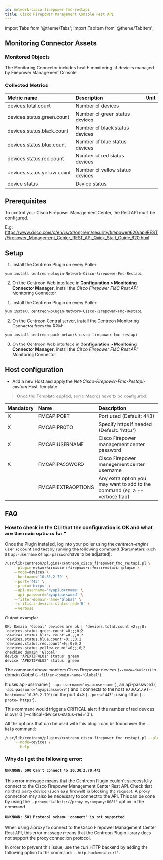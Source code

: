 ```yaml
---
id: network-cisco-firepower-fmc-restapi
title: Cisco Firepower Management Console Rest API
---
```

import Tabs from '@theme/Tabs';
import TabItem from '@theme/TabItem';


## Monitoring Connector Assets

### Monitored Objects

The Monitoring Connector includes health monitoring of devices managed by Firepower Management Console

### Collected Metrics

<Tabs groupId="sync">
<TabItem value="Devices" label="Devices">

| Metric name                  | Description                     | Unit |
| :----------------------------| :------------------------------ | :--- |
| devices.total.count          | Number of devices               |      |
| devices.status.green.count   | Number of green status devices  |      |
| devices.status.black.count   | Number of black status devices  |      |
| devices.status.blue.count    | Number of blue status devices   |      |
| devices.status.red.count     | Number of red status devices    |      |
| devices.status.yellow.count  | Number of yellow status devices |      |
| device status                | Device status                   |      |

</TabItem>
</Tabs>

## Prerequisites

To control your Cisco Firepower Management Center, the Rest API must be configured.

E.g: https://www.cisco.com/c/en/us/td/onprem/security/firepower/620/api/REST/Firepower_Management_Center_REST_API_Quick_Start_Guide_620.html

## Setup

<Tabs groupId="sync">
<TabItem value="Online License" label="Online License">

1. Install the Centreon Plugin on every Poller:

```bash
yum install centreon-plugin-Network-Cisco-Firepower-Fmc-Restapi
```

2. On the Centreon Web interface in **Configuration > Monitoring Connector Manager**, install the *Cisco Firepower FMC Rest API* Monitoring Connector

</TabItem>
<TabItem value="Offline License" label="Offline License">

1. Install the Centreon Plugin on every Poller:

```bash
yum install centreon-plugin-Network-Cisco-Firepower-Fmc-Restapi
```

2. On the Centreon Central server, install the Centreon Monitoring Connector from the RPM:

```bash
yum install centreon-pack-network-cisco-firepower-fmc-restapi
```

3. On the Centreon Web interface in **Configuration > Monitoring Connector Manager**, install the *Cisco Firepower FMC Rest API* Monitoring Connector

</TabItem>
</Tabs>

## Host configuration 

* Add a new Host and apply the *Net-Cisco-Firepower-Fmc-Restapi-custom* Host Template

> Once the Template applied, some Macros have to be configured:

| Mandatory | Name               | Description                                                                |
| :-------- | :----------------- | :------------------------------------------------------------------------- |
| X         | FMCAPIPORT         | Port used (Default: 443)                                                   |
| X         | FMCAPIPROTO        | Specify https if needed (Default: 'https')                                 |
| X         | FMCAPIUSERNAME     | Cisco Firepower management center password                                 |
| X         | FMCAPIPASSWORD     | Cisco Firepower management center username                                 |
|           | FMCAPIEXTRAOPTIONS | Any extra option you may want to add to the command (eg. a --verbose flag) |

## FAQ

### How to check in the CLI that the configuration is OK and what are the main options for ?

Once the Plugin installed, log into your poller using the *centreon-engine* user account and test by running the following command
(Parameters such as ```api-username``` or ```api-password```have to be adjusted):

```bash
/usr/lib/centreon/plugins/centreon_cisco_firepower_fmc_restapi.pl \
    --plugin=network::cisco::firepower::fmc::restapi::plugin \
    --mode=devices \
    --hostname='10.30.2.79' \
    --port='443' \
    --proto='https' \
    --api-username='myapiusername' \
    --api-password='myapipassword' \
    --filter-domain-name='Global' \
    --critical-devices-status-red='0' \
    --verbose
```

Output example:

```
OK: Domain 'Global' devices are ok | 'devices.total.count'=2;;;0; 'devices.status.green.count'=0;;;0;2 'devices.status.black.count'=0;;;0;2 'devices.status.blue.count'=0;;;0;2 'devices.status.red.count'=0;;0;0;2 'devices.status.yellow.count'=0;;;0;2
checking domain 'Global'
device 'APEXTIFWL01' status: green
device 'APEXTIFWL02' status: green
```

The command above monitors Cisco Firepower devices (```--mode=devices```) in domain *Global* (```--filter-domain-name='Global'```).

It uses api-username (```--api-username='myapiusername'```), an api-password (```--api-password='myapipassword'```)
and it connects to the host _10.30.2.79_ (```--hostname='10.30.2.79'```)
on the port 443 (```--port='443'```) using https (```--proto='https'```).

This command would trigger a CRITICAL alert if the number of red devices is over 0 (--critical-devices-status-red='0').

All the options that can be used with this plugin can be found over the ```--help``` command:

```bash
/usr/lib/centreon/plugins/centreon_cisco_firepower_fmc_restapi.pl --plugin=network::cisco::firepower::fmc::restapi::plugin \
     --mode=devices \
     --help
```

### Why do I get the following error: 

#### ```UNKNOWN: 500 Can't connect to 10.30.2.79:443```

This error message means that the Centreon Plugin couldn't successfully connect to the Cisco Firepower Management Center Rest API.
Check that no third party device (such as a firewall) is blocking the request.
A proxy connection may also be necessary to connect to the API. This can be done by using the ```--proxyurl='http://proxy.mycompany:8080'``` option in the command.

#### ```UNKNOWN: 501 Protocol scheme 'connect' is not supported```

When using a proxy to connect to the Cisco Firepower Management Center Rest API, this error message means that the Centreon Plugin library does not support
the proxy connection protocol.

In order to prevent this issue, use the *curl* HTTP backend by adding the following option to the command: ```--http-backend='curl'```.
